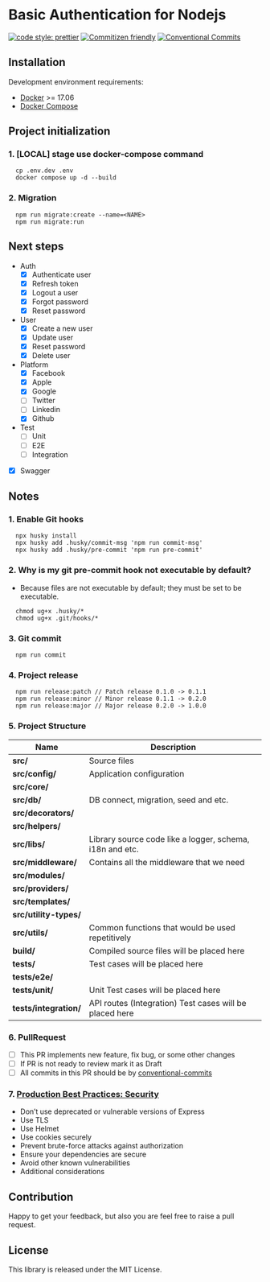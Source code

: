 # Basic Authentication for Nodejs

[![code style: prettier](https://img.shields.io/badge/code_style-prettier-ff69b4.svg)](http://prettier.io) [![Commitizen friendly](https://img.shields.io/badge/commitizen-friendly-brightgreen.svg)](http://commitizen.github.io/cz-cli/) [![Conventional Commits](https://img.shields.io/badge/Conventional%20Commits-1.0.0-yellow.svg)](https://conventionalcommits.org)

## Installation

Development environment requirements:
- [Docker](https://www.docker.com) >= 17.06
- [Docker Compose](https://docs.docker.com/compose/install/)

## Project initialization

### 1. [LOCAL] stage use docker-compose command
```shell
  cp .env.dev .env
  docker compose up -d --build
```

### 2. Migration
```shell
  npm run migrate:create --name=<NAME>
  npm run migrate:run
```

## Next steps
  - Auth
    - [X] Authenticate user
    - [X] Refresh token
    - [X] Logout a user
    - [X] Forgot password
    - [X] Reset password
  - User
    - [X] Create a new user
    - [X] Update user
    - [X] Reset password
    - [X] Delete user
  - Platform
    - [X] Facebook
    - [X] Apple
    - [X] Google
    - [ ] Twitter
    - [ ] Linkedin
    - [X] Github
  - Test
    - [ ] Unit
    - [ ] E2E
    - [ ] Integration
  - [X] Swagger

## Notes

### 1. Enable Git hooks

```
  npx husky install
  npx husky add .husky/commit-msg 'npm run commit-msg'
  npx husky add .husky/pre-commit 'npm run pre-commit'
```

### 2. Why is my git pre-commit hook not executable by default?

- Because files are not executable by default; they must be set to be executable.

```
  chmod ug+x .husky/*
  chmod ug+x .git/hooks/*
```

### 3. Git commit

```shell
  npm run commit
```

### 4. Project release

```shell
  npm run release:patch // Patch release 0.1.0 -> 0.1.1
  npm run release:minor // Minor release 0.1.1 -> 0.2.0
  npm run release:major // Major release 0.2.0 -> 1.0.0
```

### 5. Project Structure

| Name                   | Description                                              |
|------------------------|----------------------------------------------------------|
| **src/**               | Source files                                             |
| **src/config/**        | Application configuration                                |
| **src/core/**          |                                                          |
| **src/db/**            | DB connect, migration, seed and etc.                     |
| **src/decorators/**    |                                                          |
| **src/helpers/**       |                                                          |
| **src/libs/**          | Library source code like a logger, schema, i18n and etc. |
| **src/middleware/**    | Contains all the middleware that we need                 |
| **src/modules/**       |                                                          |
| **src/providers/**     |                                                          |
| **src/templates/**     |                                                          |
| **src/utility-types/** |                                                          |
| **src/utils/**         | Common functions that would be used repetitively         |
| **build/**             | Compiled source files will be placed here                |
| **tests/**             | Test cases will be placed here                           |
| **tests/e2e/**         |                                                          |
| **tests/unit/**        | Unit Test cases will be placed here                      |
| **tests/integration/** | API routes (Integration) Test cases will be placed here  |

### 6. PullRequest

- [ ] This PR implements new feature, fix bug, or some other changes
- [ ] If PR is not ready to review mark it as Draft
- [ ] All commits in this PR should be by [conventional-commits](https://www.conventionalcommits.org/en/v1.0.0/)

### 7. [Production Best Practices: Security](https://expressjs.com/en/advanced/best-practice-security.html)

- Don’t use deprecated or vulnerable versions of Express
- Use TLS
- Use Helmet
- Use cookies securely
- Prevent brute-force attacks against authorization
- Ensure your dependencies are secure
- Avoid other known vulnerabilities
- Additional considerations

## Contribution

Happy to get your feedback, but also you are feel free to raise a pull request.

## License

This library is released under the MIT License.
